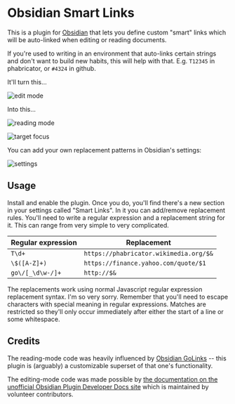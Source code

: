 # Obsidian Smart Links

This is a plugin for [Obsidian](https://obsidian.md) that lets you define custom "smart" links which will be auto-linked when editing or reading documents.

If you're used to writing in an environment that auto-links certain strings and don't want to build new habits, this will help with that. E.g. `T12345` in phabricator, or `#4324` in github.

It'll turn this...

![edit mode](https://user-images.githubusercontent.com/2187/206587959-dd4237a7-98ce-43a7-9373-4f4c695d3efe.png)

Into this...

![reading mode](https://user-images.githubusercontent.com/2187/206588016-a13f5b4a-19a7-48ce-bc4b-9cb86bf25e43.png)

![target focus](https://user-images.githubusercontent.com/2187/206588064-da4c6242-a29d-4d36-95d6-0b4fb4979c09.png)

You can add your own replacement patterns in Obsidian's settings:

![settings](https://user-images.githubusercontent.com/2187/206587877-382c293e-8c71-419d-b11b-f2043ff9163b.png)

## Usage

Install and enable the plugin. Once you do, you'll find there's a new section in your settings called "Smart Links". In it you can add/remove replacement rules. You'll need to write a regular expression and a replacement string for it. This can range from very simple to very complicated.

| Regular expression | Replacement                             |
|--------------------|-----------------------------------------|
| `T\d+`             | `https://phabricator.wikimedia.org/$&`  |
| `\$([A-Z]+)`       | `https://finance.yahoo.com/quote/$1`    |
| `go\/[_\d\w-/]+`   | `http://$&`                             |

The replacements work using normal Javascript regular expression replacement syntax. I'm so very sorry. Remember that you'll need to escape characters with special meaning in regular expressions. Matches are restricted so they'll only occur immediately after either the start of a line or some whitespace.

## Credits

The reading-mode code was heavily influenced by [Obsidian GoLinks](https://github.com/xavdid/obsidian-golinks) -- this plugin is (arguably) a customizable superset of that one's functionality.

The editing-mode code was made possible by [the documentation on the unofficial Obsidian Plugin Developer Docs site](https://marcus.se.net/obsidian-plugin-docs/) which is maintained by volunteer contributors.

